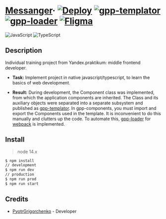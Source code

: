 # [Messanger](https://ya-mf-messanger.herokuapp.com/)&middot; [![Deploy](https://img.shields.io/badge/deploy-v5.1.1-success)](https://ya-mf-messanger.herokuapp.com/) [![gpp-templator](https://img.shields.io/badge/gpp--templator-v1.x-success)](https://www.npmjs.com/package/gpp-templator) [![gpp-loader](https://img.shields.io/badge/gpp--loader-v1.x-success)](https://www.npmjs.com/package/gpp-loader) [![Fligma](https://img.shields.io/badge/fligma-v1.0-success)](https://www.figma.com/file/G8Nrm7vN2ijZqRR2zBlyUc/messanger?node-id=0%3A1) 

![JavaScript](https://img.shields.io/badge/-JavaScript-8a5c5c00?style=for-the-badge&logo=JavaScript&logoColor=#0000)
![TypeScript](https://img.shields.io/badge/-TypeScript-090909?style=for-the-badge&logo=TypeScript&logoColor=E9D54D)

## Description
Individual training project from Yandex.praktikum: middle frontend developer. 

* **Task:** Implement project in native javascript/typescript, to learn the basics of web development.

* **Result:** During development, the Сomponent class was implemented, from which the application components are inherited. The Class and its auxiliary objects were separated into a separate subsystem and published as [gpp-templator](https://www.npmjs.com/package/gpp-templator). In gpp-components, you must import and export the Components used in the template. It is inconvenient to do this manually and clutters up the code. To automate this, [gpp-loader](https://www.npmjs.com/package/gpp-loader) for [webpack](https://github.com/webpack/webpack) is implemented.

## Install

> node 14.x

```bash
$ npm install
// development
$ npm run dev
// production
$ npm run prod
$ npm run start

```
## Credits

* [PyotrGrigorchenko](https://github.com/PyotrGrogorchenko) - Developer
